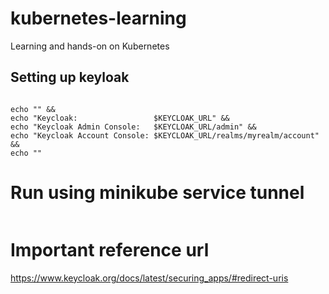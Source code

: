 # kubernetes-learning
Learning and hands-on on Kubernetes

## Setting up keyloak

```kubectl create -f https://raw.githubusercontent.com/keycloak/keycloak-quickstarts/latest/kubernetes-examples/keycloak.yaml -n keycloak-ns
```

```KEYCLOAK_URL=http://$(minikube ip):$(kubectl get services/keycloak -o go-template='{{(index .spec.ports 0).nodePort}}' -n keycloak-ns) &&
echo "" &&
echo "Keycloak:                 $KEYCLOAK_URL" &&
echo "Keycloak Admin Console:   $KEYCLOAK_URL/admin" &&
echo "Keycloak Account Console: $KEYCLOAK_URL/realms/myrealm/account" &&
echo ""
```

# Run using minikube service tunnel
```minikube service keycloak -n keycloak ns --url
```

# Important reference url
https://www.keycloak.org/docs/latest/securing_apps/#redirect-uris